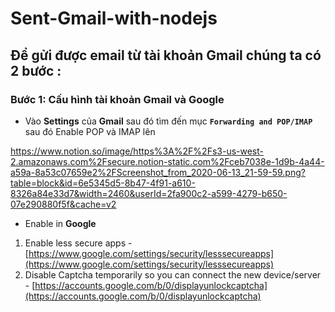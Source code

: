 # Sent-Gmail-with-nodejs
## Để gửi được email từ tài khoản Gmail chúng ta có 2 bước :

### Bước 1: Cấu hình tài khoản Gmail và Google

- Vào **Settings** của **Gmail** sau đó tìm đến mục **`Forwarding and POP/IMAP`** sau đó Enable POP và IMAP lên

https://www.notion.so/image/https%3A%2F%2Fs3-us-west-2.amazonaws.com%2Fsecure.notion-static.com%2Fceb7038e-1d9b-4a44-a59a-8a53c07659e2%2FScreenshot_from_2020-06-13_21-59-59.png?table=block&id=6e5345d5-8b47-4f91-a610-8326a84e33d7&width=2460&userId=2fa900c2-a599-4279-b650-07e290880f5f&cache=v2

- Enable in **Google**
1. Enable less secure apps - [https://www.google.com/settings/security/lesssecureapps](https://www.google.com/settings/security/lesssecureapps)
2. Disable Captcha temporarily so you can connect the new device/server - [https://accounts.google.com/b/0/displayunlockcaptcha](https://accounts.google.com/b/0/displayunlockcaptcha)
